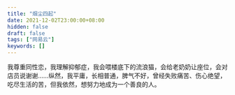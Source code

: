 ```yaml
---
title: "烟尘四起"
date: 2021-12-02T23:00:00+08:00
hidden: false
draft: false
tags: ["网易云"]
keywords: []
---
```


​		我尊重同性恋，我理解抑郁症，我会喂楼底下的流浪猫，会给老奶奶让座位，会对店员说谢谢……纵然，我平庸，长相普通，脾气不好，曾经失败痛苦、伤心绝望，吃尽生活的苦，但我依然，想努力地成为一个善良的人。

